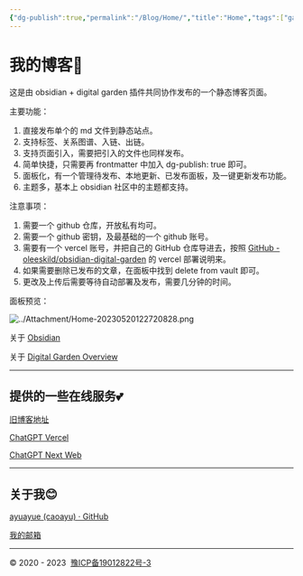 ```yaml
---
{"dg-publish":true,"permalink":"/Blog/Home/","title":"Home","tags":["gardenEntry"],"noteIcon":""}
---
```



# 我的博客🥰

这是由 obsidian + digital garden 插件共同协作发布的一个静态博客页面。

主要功能：
1. 直接发布单个的 md 文件到静态站点。
2. 支持标签、关系图谱、入链、出链。
3. 支持页面引入，需要把引入的文件也同样发布。
4. 简单快捷，只需要再 frontmatter 中加入 dg-publish: true 即可。
5. 面板化，有一个管理待发布、本地更新、已发布面板，及一键更新发布功能。
6. 主题多，基本上 obsidian 社区中的主题都支持。

注意事项：
1. 需要一个 github 仓库，开放私有均可。
2. 需要一个 github 密钥，及最基础的一个 github 账号。
3. 需要有一个 vercel 账号，并把自己的 GitHub 仓库导进去，按照 [GitHub - oleeskild/obsidian-digital-garden](https://github.com/oleeskild/Obsidian-Digital-Garden) 的 vercel 部署说明来。
4. 如果需要删除已发布的文章，在面板中找到 delete from vault 即可。
5. 更改及上传后需要等待自动部署及发布，需要几分钟的时间。

面板预览：

![../Attachment/Home-20230520122720828.png](/img/user/Attachment/Home-20230520122720828.png)



关于 [Obsidian](https://obsidian.md/) 

关于 [Digital Garden Overview](https://dg-docs.ole.dev/)



----
## 提供的一些在线服务💕


[旧博客地址](http://old.caoayu.top/)

[ChatGPT Vercel](https://pandora.caoayu.top/)

[ChatGPT Next Web](https://chat.caoayu.top/)


----


## 关于我😊

[ayuayue (caoayu) · GitHub](https://github.com/ayuayue)

[我的邮箱](mailto:1401262639@qq.com)






----

© 2020 - 2023  [豫ICP备19012822号-3](https://beian.miit.gov.cn/)